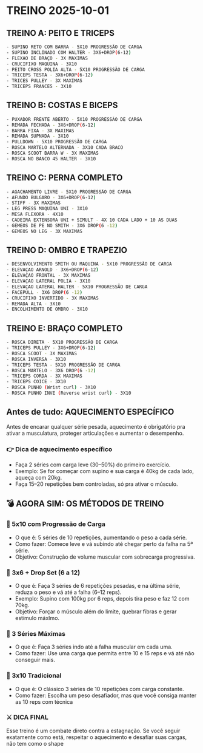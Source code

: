 # TREINO 2025-10-01

## TREINO A: PEITO E TRICEPS

```bash
- SUPINO RETO COM BARRA - 5X10 PROGRESSÃO DE CARGA
- SUPINO INCLINADO COM HALTER - 3X6+DROP(6-12)
- FLEXAO DE BRAÇO - 3X MAXIMAS
- CRUCIFIXO MAQUINA - 3X10
- PEITO CROSS POLIA ALTA - 5X10 PROGRESSÃO DE CARGA
- TRICEPS TESTA - 3X6+DROP(6-12)
- TRICES PULLEY - 3X MAXIMAS
- TRICEPS FRANCES - 3X10
```

## TREINO B: COSTAS E BICEPS

```bash
- PUXADOR FRENTE ABERTO - 5X10 PROGRESSÃO DE CARGA
- REMADA FECHADA - 3X6+DROP(6-12)
- BARRA FIXA - 3X MAXIMAS
- REMADA SUPNADA - 3X10
- PULLDOWN - 5X10 PROGRESSÃO DE CARGA
- ROSCA MARTELO ALTERNADA - 3X10 CADA BRACO
- ROSCA SCOOT BARRA W - 3X MAXIMAS
- ROSCA NO BANCO 45 HALTER - 3X10
```

## TREINO C: PERNA COMPLETO

```bash
- AGACHAMENTO LIVRE - 5X10 PROGRESSÃO DE CARGA
- AFUNDO BULGARO - 3X6+DROP(6-12)
- STIFF - 3X MAXIMAS
- LEG PRESS MAQUINA UNI - 3X10
- MESA FLEXORA - 4X10
- CADEIRA EXTENSORA UNI + SIMULT - 4X 10 CADA LADO + 10 AS DUAS
- GEMEOS DE PE NO SMITH - 3X6 DROP(6 -12)
- GEMEOS NO LEG - 3X MAXIMAS
```

## TREINO D: OMBRO E TRAPEZIO

```bash
- DESENVOLVIMENTO SMITH OU MAQUINA - 5X10 PROGRESSÃO DE CARGA
- ELEVAÇAO ARNOLD - 3X6+DROP(6-12)
- ELEVAÇAO FRONTAL - 3X MAXIMAS
- ELEVAÇAO LATERAL POLIA - 3X10
- ELEVAÇAO LATERAL HALTER - 5X10 PROGRESSÃO DE CARGA
- FACEPULL - 3X6 DROP(6 -12)
- CRUCIFIXO INVERTIDO - 3X MAXIMAS
- REMADA ALTA - 3X10
- ENCOLHIMENTO DE OMBRO - 3X10
```

## TREINO E: BRAÇO COMPLETO

```bash
- ROSCA DIRETA - 5X10 PROGRESSÃO DE CARGA
- TRICEPS PULLEY - 3X6+DROP(6-12)
- ROSCA SCOOT - 3X MAXIMAS
- ROSCA INVERSA - 3X10
- TRICEPS TESTA - 5X10 PROGRESSÃO DE CARGA
- ROSCA MARTELO - 3X6 DROP(6 -12)
- TRICEPS CORDA - 3X MAXIMAS
- TRICEPS COICE - 3X10
- ROSCA PUNHO (Wrist curl) - 3X10
- ROSCA PUNHO INVE (Reverse wrist curl) - 3X10
```

## Antes de tudo: AQUECIMENTO ESPECÍFICO

Antes de encarar qualquer série pesada, aquecimento é obrigatório pra ativar a musculatura, proteger articulações e aumentar o desempenho.

### 👉 Dica de aquecimento específico

- Faça 2 séries com carga leve (30–50%) do primeiro exercício.
- Exemplo: Se for começar com supino e sua carga é 40kg de cada lado, aqueça com 20kg.
- Faça 15–20 repetições bem controladas, só pra ativar o músculo.

## 💣 AGORA SIM: OS MÉTODOS DE TREINO

### 🔺 5x10 com Progressão de Carga

- O que é: 5 séries de 10 repetições, aumentando o peso a cada série.
- Como fazer: Comece leve e vá subindo até chegar perto da falha na 5ª série.
- Objetivo: Construção de volume muscular com sobrecarga progressiva.

### 🔻 3x6 + Drop Set (6 a 12)

- O que é: Faça 3 séries de 6 repetições pesadas, e na última série, reduza o peso e vá até a falha (6–12 reps).
- Exemplo: Supino com 100kg por 6 reps, depois tira peso e faz 12 com 70kg.
- Objetivo: Forçar o músculo além do limite, quebrar fibras e gerar estímulo máxImo.

### 🧨 3 Séries Máximas

- O que é: Faça 3 séries indo até a falha muscular em cada uma.
- Como fazer: Use uma carga que permita entre 10 e 15 reps e vá até não conseguir mais.

### 🔁 3x10 Tradicional

- O que é: O clássico 3 séries de 10 repetições com carga constante.
- Como fazer: Escolha um peso desafiador, mas que você consiga manter as 10 reps com técnica

### ⚔️ DICA FINAL

Esse treino é um combate direto contra a estagnação. Se você seguir exatamente como está, respeitar o aquecimento e desafiar suas cargas, não tem como o shape
